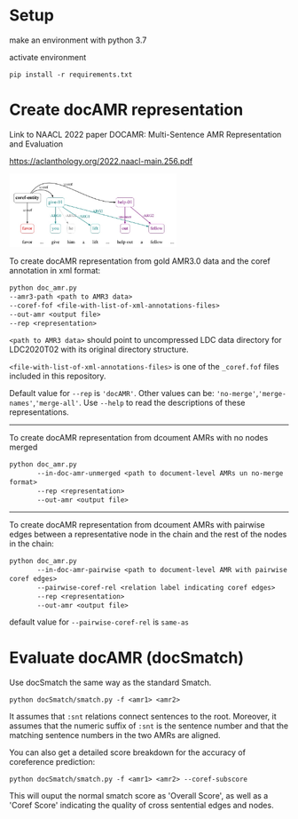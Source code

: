 # Setup

make an environment with python 3.7

activate environment
```
pip install -r requirements.txt
```

# Create docAMR representation

Link to NAACL 2022 paper DOCAMR: Multi-Sentence AMR Representation and Evaluation

https://aclanthology.org/2022.naacl-main.256.pdf

<img src="docAMR.jpg" width=60% height=60%>

To create docAMR representation from gold AMR3.0 data and the coref annotation in xml format:
```
python doc_amr.py 
--amr3-path <path to AMR3 data> 
--coref-fof <file-with-list-of-xml-annotations-files> 
--out-amr <output file> 
--rep <representation>
```
```<path to AMR3 data>``` should point to uncompressed LDC data directory for LDC2020T02 with its original directory structure.

```<file-with-list-of-xml-annotations-files>``` is one of the ```_coref.fof``` files included in this repository.

Default value for ```--rep``` is ```'docAMR'```. Other values can be: ```'no-merge'```,```'merge-names'```,```'merge-all'```. Use ```--help``` to read the descriptions of these representations.

-------

To create docAMR representation from dcoument AMRs with no nodes merged
```
python doc_amr.py
       --in-doc-amr-unmerged <path to document-level AMRs un no-merge format>
       --rep <representation>
       --out-amr <output file>
```

-------

To create docAMR representation from dcoument AMRs with pairwise edges between a representative node in the chain and the rest of the nodes in the chain:
```
python doc_amr.py
       --in-doc-amr-pairwise <path to document-level AMR with pairwise coref edges>
       --pairwise-coref-rel <relation label indicating coref edges>
       --rep <representation>
       --out-amr <output file>
```

default value for ```--pairwise-coref-rel``` is ```same-as```

# Evaluate docAMR (docSmatch) 

Use docSmatch the same way as the standard Smatch. 

```
python docSmatch/smatch.py -f <amr1> <amr2>
```

It assumes that ```:snt``` relations connect sentences to the root. Moreover, it assumes that the numeric suffix of ```:snt``` is the sentence number and that the matching sentence numbers in the two AMRs are aligned.

You can also get a detailed score breakdown for the accuracy of coreference prediction:
```
python docSmatch/smatch.py -f <amr1> <amr2> --coref-subscore
```
This will ouput the normal smatch score as 'Overall Score', as well as a 'Coref Score' indicating the quality of cross sentential edges and nodes.
